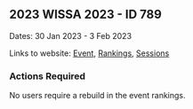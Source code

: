 ## 2023 WISSA 2023 - ID 789

Dates: 30 Jan 2023 - 3 Feb 2023

Links to website: [Event](https://www.gps-icesailing.com/default.aspx?mnu=event&val=789), [Rankings](https://www.gps-icesailing.com/default.aspx?mnu=eventranking&val=789), [Sessions](https://www.gps-icesailing.com/default.aspx?mnu=eventsessions&val=789)

### Actions Required

No users require a rebuild in the event rankings.

